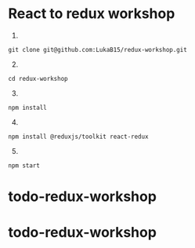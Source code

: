 # React to redux workshop

1.
```git      
git clone git@github.com:LukaB15/redux-workshop.git
```
2.
```terminal
cd redux-workshop
```
3.
```terminal
npm install
```
4.
```terminal
npm install @reduxjs/toolkit react-redux
```
5.
```terminal
npm start
```


# todo-redux-workshop
# todo-redux-workshop
